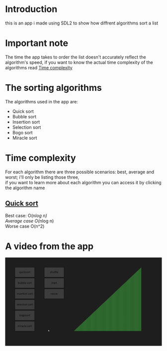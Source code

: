 # Introduction  
this is an app i made using SDL2 to show how diffrent algorithms sort a list

# Important note
The time the app takes to order the list doesn't accurately reflect the algorithm's speed, if you want to know the actual time complexity of the algorithms read [Time complexity](#Time-complexity)

# The sorting algorithms  
The algorithms used in the app are:  
* Quick sort
* Bubble sort  
* Insertion sort
* Selection sort
* Bogo sort
* Miracle sort

# Time complexity
For each algorithm there are three possible scenarios: best, average and worst; i'll only be listing those three,  
if you want to learn more about each algorithm you can access it by clicking the algorithm name 
## [Quick sort](https://www.geeksforgeeks.org/time-and-space-complexity-analysis-of-quick-sort/)
Best case: O(n*log n)  
Average case O(n*log n)  
Worse case O(n^2)


# A video from the app
![A video that shows how to app works](sort_visualizer.gif)
